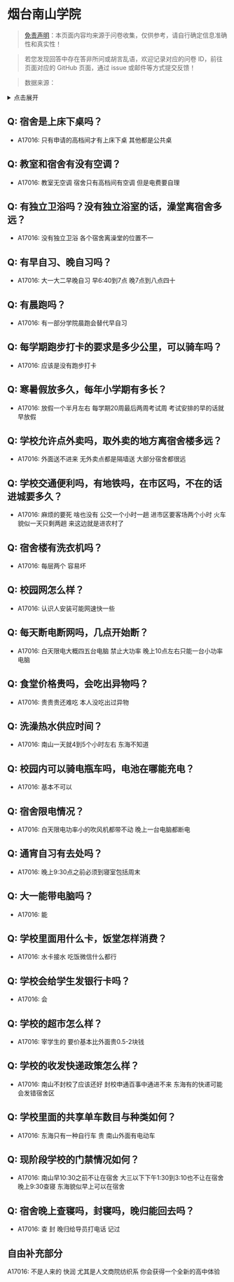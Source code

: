 # 烟台南山学院

> [免责声明](https://colleges.chat/#_3)：本页面内容均来源于问卷收集，仅供参考，请自行确定信息准确性和真实性！

> 若您发现回答中存在答非所问或胡言乱语，欢迎记录对应的问卷 ID，前往页面对应的 GitHub 页面，通过 issue 或邮件等方式提交反馈！

> 数据来源：

<details><summary>点击展开</summary>
<ul>
<li>A17016: 2795185418@qq.com (2023 年 03 月)</li>
</ul>
</details>

## Q: 宿舍是上床下桌吗？

- A17016: 只有申请的高档间才有上床下桌 其他都是公共桌

## Q: 教室和宿舍有没有空调？

- A17016: 教室无空调 宿舍只有高档间有空调 但是电费要自理

## Q: 有独立卫浴吗？没有独立浴室的话，澡堂离宿舍多远？

- A17016: 没有独立卫浴 各个宿舍离澡堂的位置不一

## Q: 有早自习、晚自习吗？

- A17016: 大一大二早晚自习 早6:40到7点 晚7点到八点四十

## Q: 有晨跑吗？

- A17016: 有一部分学院晨跑会替代早自习

## Q: 每学期跑步打卡的要求是多少公里，可以骑车吗？

- A17016: 应该是没有跑步打卡

## Q: 寒暑假放多久，每年小学期有多长？

- A17016: 放假一个半月左右 每学期20周最后两周考试周 考试安排的早的话就早放假

## Q: 学校允许点外卖吗，取外卖的地方离宿舍楼多远？

- A17016: 外面送不进来 无外卖点都是隔墙送 大部分宿舍都很远

## Q: 学校交通便利吗，有地铁吗，在市区吗，不在的话进城要多久？

- A17016: 麻烦的要死 啥也没有 公交一个小时一趟 进市区要客场两个小时 火车貌似一天只剩两趟 来这边就是进农村了

## Q: 宿舍楼有洗衣机吗？

- A17016: 每层两个 容易坏

## Q: 校园网怎么样？

- A17016: 认识人安装可能网速快一些

## Q: 每天断电断网吗，几点开始断？

- A17016: 白天限电大概四五台电脑 禁止大功率 晚上10点左右只能一台小功率电脑

## Q: 食堂价格贵吗，会吃出异物吗？

- A17016: 贵贵贵还难吃 本人没吃出过异物

## Q: 洗澡热水供应时间？

- A17016: 南山一天就4到5个小时左右 东海不知道

## Q: 校园内可以骑电瓶车吗，电池在哪能充电？

- A17016: 基本不可以

## Q: 宿舍限电情况？

- A17016: 白天限电功率小的吹风机都带不动  晚上一台电脑都断电

## Q: 通宵自习有去处吗？

- A17016: 晚上9:30点之前必须到寝室包括周末

## Q: 大一能带电脑吗？

- A17016: 能

## Q: 学校里面用什么卡，饭堂怎样消费？

- A17016: 水卡接水 吃饭微信什么都行

## Q: 学校会给学生发银行卡吗？

- A17016: 会

## Q: 学校的超市怎么样？

- A17016: 宰学生的 要价基本比外面贵0.5-2块钱

## Q: 学校的收发快递政策怎么样？

- A17016: 南山不封校了应该还好 封校申通百事中通进不来 东海有的快递可能会发错宿舍区

## Q: 学校里面的共享单车数目与种类如何？

- A17016: 东海只有一种自行车 贵 南山外面有电动车

## Q: 现阶段学校的门禁情况如何？

- A17016: 南山早10:30之前不让在宿舍 大三以下下午1:30到3:10也不让在宿舍 晚上9:30查寝 东海貌似早上可以在宿舍

## Q: 宿舍晚上查寝吗，封寝吗，晚归能回去吗？

- A17016: 查 封 晚归给导员打电话 记过

## 自由补充部分

A17016: 不是人来的 快润 尤其是人文商院纺织系  你会获得一个全新的高中体验